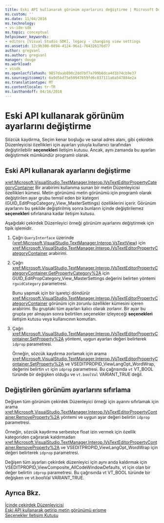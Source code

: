 ```yaml
---
title: Eski API kullanarak görünüm ayarlarını değiştirme | Microsoft Docs
ms.custom: ''
ms.date: 11/04/2016
ms.technology:
- vs-ide-sdk
ms.topic: conceptual
helpviewer_keywords:
- editors [Visual Studio SDK], legacy - changing view settings
ms.assetid: 12c9b300-0894-4124-96a1-764326176d77
author: gregvanl
ms.author: gregvanl
manager: douge
ms.workload:
- vssdk
ms.openlocfilehash: 9857daab890c2dd7bf7a799b6dca4d1b74cb9e37
ms.sourcegitcommit: 6a9d5bd75e50947659fd6c837111a6a547884e2a
ms.translationtype: MT
ms.contentlocale: tr-TR
ms.lasthandoff: 04/16/2018
---
```

# <a name="changing-view-settings-by-using-the-legacy-api"></a>Eski API kullanarak görünüm ayarlarını değiştirme
Sözcük kaydırma, Seçim kenar boşluğu ve sanal adres alanı, gibi çekirdek Düzenleyicisi özellikleri için ayarları yoluyla kullanıcı tarafından değiştirilebilir **seçenekleri** iletişim kutusu. Ancak, aynı zamanda bu ayarları değiştirmek mümkündür programlı olarak.  
  
## <a name="changing-settings-by-using-the-legacy-api"></a>Eski API kullanarak ayarlarını değiştirme  
 <xref:Microsoft.VisualStudio.TextManager.Interop.IVsTextEditorPropertyCategoryContainer> Bir arabirimi kullanıma sunan bir metin Düzenleyicisi özellikleri kümesi. Metin görünümü metin görünümü için programlı olarak değiştirilen ayar grubu temsil eden bir kategori (GUID_EditPropCategory_View_MasterSettings) özelliklerini içerir. Görünüm ayarlarını bu şekilde değiştirilmiş sonra bunların içinde değiştirilemez **seçenekleri** sıfırlanana kadar iletişim kutusu.  
  
 Aşağıdaki çekirdek Düzenleyici örneği görünüm ayarlarını değiştirmek için tipik işlemidir.  
  
1.  Çağrı `QueryInterface` üzerinde (<xref:Microsoft.VisualStudio.TextManager.Interop.VsTextView>) için <xref:Microsoft.VisualStudio.TextManager.Interop.IVsTextEditorPropertyCategoryContainer> arabirimi.  
  
2.  Çağrı <xref:Microsoft.VisualStudio.TextManager.Interop.IVsTextEditorPropertyCategoryContainer.GetPropertyCategory%2A> için GUID_EditPropCategory_View_MasterSettings değerini belirten yöntemi `rguidCategory` parametresi.  
  
     Bunu yapmak için bir işaretçi döndürür <xref:Microsoft.VisualStudio.TextManager.Interop.IVsTextEditorPropertyCategoryContainer> görünüm için zorunlu özellikler kümesini içeren arabirimi. Bu gruptaki tüm ayarları kalıcı olarak zorlanır. Bir ayar bu grupta yer almayan sonra belirtilen seçenekler izleyeceği **seçenekleri** iletişim kutusu veya kullanıcının komutları.  
  
3.  Çağrı <xref:Microsoft.VisualStudio.TextManager.Interop.IVsTextEditorPropertyContainer.SetProperty%2A> yöntemi, uygun ayarları değeri belirterek `idprop` parametresi.  
  
     Örneğin, sözcük kaydırma zorlamak için arama <xref:Microsoft.VisualStudio.TextManager.Interop.IVsTextEditorPropertyContainer.SetProperty%2A> ve VSEDITPROPID_ViewLangOpt_WordWrap, değerini belirtin `vt` için `idprop` parametresi. Bu çağrısında `vt` VT_BOOL türünde bir değişken olduğu ve `vt.boolVal` VARIANT_TRUE değil.  
  
## <a name="resetting-changed-view-settings"></a>Değiştirilen görünüm ayarlarını sıfırlama  
 Değişen tüm görünüm çekirdek Düzenleyici örneği için ayarını sıfırlamak için arama <xref:Microsoft.VisualStudio.TextManager.Interop.IVsTextEditorPropertyContainer.RemoveProperty%2A> yöntemi ve uygun ayar değeri belirtin `idprop` parametresi.  
  
 Örneğin, sözcük kaydırma serbestçe float izin vermek için özellik kategoriden çağırarak kaldırmadan <xref:Microsoft.VisualStudio.TextManager.Interop.IVsTextEditorPropertyContainer.RemoveProperty%2A> ve VSEDITPROPID_ViewLangOpt_WordWrap için değeri belirterek `idprop` parametresi.  
  
 Değişen tüm ayarları çekirdek düzenleyici için aynı anda kaldırmak için VSEDITPROPID_ViewComposite_AllCodeWindowDefaults, vt için olan bir değer belirtin `idprop` parametresi. Bu çağrısında vt VT_BOOL türünde bir değişken ve vt.boolVal VARIANT_TRUE.  
  
## <a name="see-also"></a>Ayrıca Bkz.  
 [İçinde çekirdek Düzenleyicisi](../extensibility/inside-the-core-editor.md)   
 [Eski API kullanarak getirip metin görünümü erişme](../extensibility/accessing-thetext-view-by-using-the-legacy-api.md)   
 [Seçenekler İletişim Kutusu](../ide/reference/options-dialog-box-visual-studio.md)